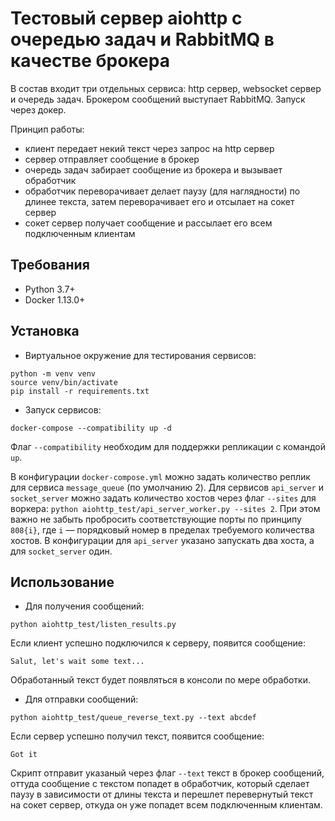 Тестовый сервер aiohttp с очередью задач и RabbitMQ в качестве брокера
===

В состав входит три отдельных сервиса: http сервер, websocket сервер и очередь задач. Брокером сообщений выступает RabbitMQ. Запуск через докер.

Принцип работы:
* клиент передает некий текст через запрос на http сервер
* сервер отправляет сообщение в брокер
* очередь задач забирает сообщение из брокера и вызывает обработчик
* обработчик переворачивает делает паузу (для наглядности) по длинее текста, затем переворачивает его и отсылает на сокет сервер
* сокет сервер получает сообщение и рассылает его всем подключенным клиентам


Требования
---
* Python 3.7+
* Docker 1.13.0+

Установка
---

* Виртуальное окружение для тестирования сервисов:
```
python -m venv venv
source venv/bin/activate
pip install -r requirements.txt
```

* Запуск сервисов:

```
docker-compose --compatibility up -d
```

Флаг ```--compatibility``` необходим для поддержки репликации с командой ```up```.

В конфигурации ```docker-compose.yml``` можно задать количество реплик для сервиса ```message_queue``` (по умолчанию 2).
Для сервисов ```api_server``` и ```socket_server``` можно задать количество хостов через флаг ```--sites``` для воркера: ```python aiohttp_test/api_server_worker.py --sites 2```. При этом важно не забыть пробросить соответствующие порты по принципу ```808{i}```, где ```i``` — порядковый номер в пределах требуемого количества хостов. В конфигурации для ```api_server``` указано запускать два хоста, а для ```socket_server``` один.


Использование
---

* Для получения сообщений:

```
python aiohttp_test/listen_results.py
```
Если клиент успешно подключился к серверу, появится сообщение:
```
Salut, let's wait some text...
```
Обработанный текст будет появляться в консоли по мере обработки.

* Для отправки сообщений:
```
python aiohttp_test/queue_reverse_text.py --text abcdef
```
Если сервер успешно получил текст, появится сообщение:
```
Got it
```
Скрипт отправит указаный через флаг ```--text``` текст в брокер сообщений, оттуда сообщение с текстом попадет в обработчик, который сделает паузу в зависимости от длины текста и перешлет перевернутый текст на сокет сервер, откуда он уже попадет всем подключенным клиентам.